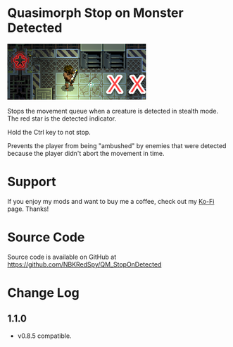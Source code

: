 # Quasimorph Stop on Monster Detected

![Movement path with X's for cancel](media/thumbnail.png)

Stops the movement queue when a creature is detected in stealth mode.
The red star is the detected indicator.

Hold the Ctrl key to not stop.

Prevents the player from being "ambushed" by enemies that were detected because the player didn't abort the movement in time.

# Support
If you enjoy my mods and want to buy me a coffee, check out my [Ko-Fi](https://ko-fi.com/nbkredspy71915) page.
Thanks!

# Source Code
Source code is available on GitHub at https://github.com/NBKRedSpy/QM_StopOnDetected

# Change Log
## 1.1.0
* v0.8.5 compatible.